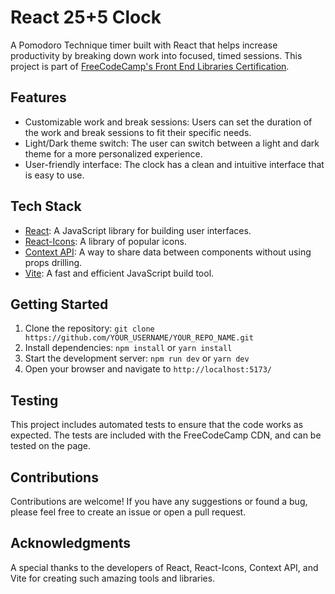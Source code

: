# React 25+5 Clock

A Pomodoro Technique timer built with React that helps increase productivity by breaking down work into focused, timed sessions. This project is part of [FreeCodeCamp's Front End Libraries Certification](https://www.freecodecamp.org/learn/front-end-libraries/front-end-libraries-projects/).

## Features
- Customizable work and break sessions: Users can set the duration of the work and break sessions to fit their specific needs.
- Light/Dark theme switch: The user can switch between a light and dark theme for a more personalized experience.
- User-friendly interface: The clock has a clean and intuitive interface that is easy to use.

## Tech Stack
- [React](https://reactjs.org/): A JavaScript library for building user interfaces.
- [React-Icons](https://react-icons.github.io/react-icons/): A library of popular icons.
- [Context API](https://reactjs.org/docs/context.html): A way to share data between components without using props drilling.
- [Vite](https://vitejs.dev): A fast and efficient JavaScript build tool.

## Getting Started
1. Clone the repository: `git clone https://github.com/YOUR_USERNAME/YOUR_REPO_NAME.git`
2. Install dependencies: `npm install` or `yarn install`
3. Start the development server: `npm run dev` or `yarn dev`
4. Open your browser and navigate to `http://localhost:5173/`

## Testing
This project includes automated tests to ensure that the code works as expected. The tests are included with the FreeCodeCamp CDN, and can be tested on the page.


## Contributions
Contributions are welcome! If you have any suggestions or found a bug, please feel free to create an issue or open a pull request.

## Acknowledgments
A special thanks to the developers of React, React-Icons, Context API, and Vite for creating such amazing tools and libraries.
